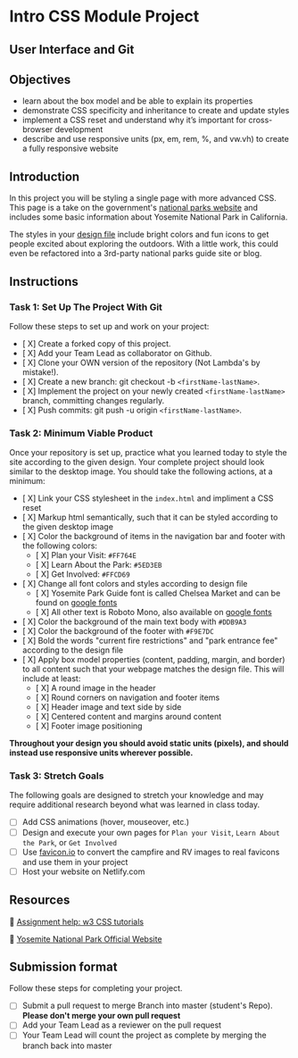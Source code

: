 # Intro CSS Module Project

## User Interface and Git

## Objectives

- learn about the box model and be able to explain its properties
- demonstrate CSS specificity and inheritance to create and update styles
- implement a CSS reset and understand why it’s important for cross-browser development
- describe and use responsive units (px, em, rem, %, and vw.vh) to create a fully responsive website

## Introduction

In this project you will be styling a single page with more advanced CSS. This page is a take on the government's [national parks website](https://www.nps.gov/yose/index.htm) and includes some basic information about Yosemite National Park in California.

The styles in your [design file](/design/desktop.jpg) include bright colors and fun icons to get people excited about exploring the outdoors. With a little work, this could even be refactored into a 3rd-party national parks guide site or blog.

## Instructions

### Task 1: Set Up The Project With Git

Follow these steps to set up and work on your project:

- [ X] Create a forked copy of this project.
- [ X] Add your Team Lead as collaborator on Github.
- [ X] Clone your OWN version of the repository (Not Lambda's by mistake!).
- [ X] Create a new branch: git checkout -b `<firstName-lastName>`.
- [ X] Implement the project on your newly created `<firstName-lastName>` branch, committing changes regularly.
- [ X] Push commits: git push -u origin `<firstName-lastName>`.

### Task 2: Minimum Viable Product

Once your repository is set up, practice what you learned today to style the site according to the given design. Your complete project should look similar to the desktop image. You should take the following actions, at a minimum:

- [ X] Link your CSS stylesheet in the `index.html` and impliment a CSS reset 
- [ X] Markup html semantically, such that it can be styled according to the given desktop image
- [ X] Color the background of items in the navigation bar and footer with the following colors:
  - [ X] Plan your Visit: `#FF764E`
  - [ X] Learn About the Park: `#5ED3EB`
  - [ X] Get Involved: `#FFCD69`
- [ X] Change all font colors and styles according to design file
  - [ X] Yosemite Park Guide font is called Chelsea Market and can be found on [google fonts](https://fonts.google.com/specimen/Chelsea+Market)
  - [ X] All other text is Roboto Mono, also available on [google fonts](https://fonts.google.com/specimen/Roboto+Mono)
- [ X] Color the background of the main text body with `#DDB9A3`
- [ X] Color the background of the footer with `#F9E7DC`
- [ X] Bold the words "current fire restrictions" and "park entrance fee" according to the design file
- [ X] Apply box model properties (content, padding, margin, and border) to all content such that your webpage matches the design file. This will include at least: 
  - [ X] A round image in the header
  - [ X] Round corners on navigation and footer items
  - [ X] Header image and text side by side
  - [ X] Centered content and margins around content
  - [ X] Footer image positioning

**Throughout your design you should avoid static units (pixels), and should instead use responsive units wherever possible.**


### Task 3: Stretch Goals

The following goals are designed to stretch your knowledge and may require additional research beyond what was learned in class today.

- [ ] Add CSS animations (hover, mouseover, etc.)
- [ ] Design and execute your own pages for `Plan your Visit`, `Learn About the Park`, or `Get Involved`
- [ ] Use [favicon.io](https://favicon.io/favicon-converter/) to convert the campfire and RV images to real favicons and use them in your project
- [ ] Host your website on Netlify.com

## Resources

👋 [Assignment help: w3 CSS tutorials](https://www.w3schools.com/css/)

👀 [Yosemite National Park Official Website](https://www.nps.gov/yose/index.htm)

## Submission format

Follow these steps for completing your project.

- [ ] Submit a pull request to merge <firstName-lastName> Branch into master (student's  Repo). **Please don't merge your own pull request**
- [ ] Add your Team Lead as a reviewer on the pull request
- [ ] Your Team Lead will count the project as complete by merging the branch back into master
